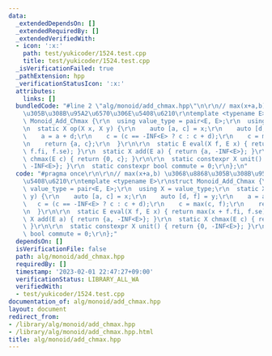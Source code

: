 ```yaml
---
data:
  _extendedDependsOn: []
  _extendedRequiredBy: []
  _extendedVerifiedWith:
  - icon: ':x:'
    path: test/yukicoder/1524.test.cpp
    title: test/yukicoder/1524.test.cpp
  _isVerificationFailed: true
  _pathExtension: hpp
  _verificationStatusIcon: ':x:'
  attributes:
    links: []
  bundledCode: "#line 2 \"alg/monoid/add_chmax.hpp\"\n\r\n// max(x+a,b) \u3068\u8868\
    \u305B\u308B\u95A2\u6570\u306E\u5408\u6210\r\ntemplate <typename E>\r\nstruct\
    \ Monoid_Add_Chmax {\r\n  using value_type = pair<E, E>;\r\n  using X = value_type;\r\
    \n  static X op(X x, X y) {\r\n    auto [a, c] = x;\r\n    auto [d, f] = y;\r\n\
    \    a = a + d;\r\n    c = (c == -INF<E> ? c : c + d);\r\n    c = max(c, f);\r\
    \n    return {a, c};\r\n  }\r\n\r\n  static E eval(X f, E x) { return max(x +\
    \ f.fi, f.se); }\r\n  static X add(E a) { return {a, -INF<E>}; }\r\n  static X\
    \ chmax(E c) { return {0, c}; }\r\n\r\n  static constexpr X unit() { return {0,\
    \ -INF<E>}; }\r\n  static constexpr bool commute = 0;\r\n};\n"
  code: "#pragma once\r\n\r\n// max(x+a,b) \u3068\u8868\u305B\u308B\u95A2\u6570\u306E\
    \u5408\u6210\r\ntemplate <typename E>\r\nstruct Monoid_Add_Chmax {\r\n  using\
    \ value_type = pair<E, E>;\r\n  using X = value_type;\r\n  static X op(X x, X\
    \ y) {\r\n    auto [a, c] = x;\r\n    auto [d, f] = y;\r\n    a = a + d;\r\n \
    \   c = (c == -INF<E> ? c : c + d);\r\n    c = max(c, f);\r\n    return {a, c};\r\
    \n  }\r\n\r\n  static E eval(X f, E x) { return max(x + f.fi, f.se); }\r\n  static\
    \ X add(E a) { return {a, -INF<E>}; }\r\n  static X chmax(E c) { return {0, c};\
    \ }\r\n\r\n  static constexpr X unit() { return {0, -INF<E>}; }\r\n  static constexpr\
    \ bool commute = 0;\r\n};"
  dependsOn: []
  isVerificationFile: false
  path: alg/monoid/add_chmax.hpp
  requiredBy: []
  timestamp: '2023-02-01 22:47:27+09:00'
  verificationStatus: LIBRARY_ALL_WA
  verifiedWith:
  - test/yukicoder/1524.test.cpp
documentation_of: alg/monoid/add_chmax.hpp
layout: document
redirect_from:
- /library/alg/monoid/add_chmax.hpp
- /library/alg/monoid/add_chmax.hpp.html
title: alg/monoid/add_chmax.hpp
---
```

